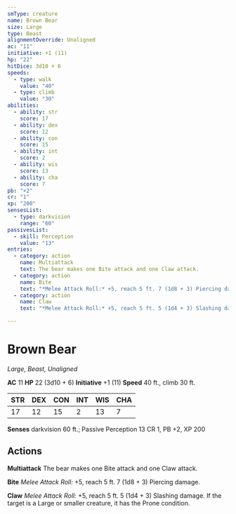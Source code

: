 ```yaml
---
smType: creature
name: Brown Bear
size: Large
type: Beast
alignmentOverride: Unaligned
ac: "11"
initiative: +1 (11)
hp: "22"
hitDice: 3d10 + 6
speeds:
  - type: walk
    value: "40"
  - type: climb
    value: "30"
abilities:
  - ability: str
    score: 17
  - ability: dex
    score: 12
  - ability: con
    score: 15
  - ability: int
    score: 2
  - ability: wis
    score: 13
  - ability: cha
    score: 7
pb: "+2"
cr: "1"
xp: "200"
sensesList:
  - type: darkvision
    range: "60"
passivesList:
  - skill: Perception
    value: "13"
entries:
  - category: action
    name: Multiattack
    text: The bear makes one Bite attack and one Claw attack.
  - category: action
    name: Bite
    text: "*Melee Attack Roll:* +5, reach 5 ft. 7 (1d8 + 3) Piercing damage."
  - category: action
    name: Claw
    text: "*Melee Attack Roll:* +5, reach 5 ft. 5 (1d4 + 3) Slashing damage. If the target is a Large or smaller creature, it has the Prone condition."

---
```


# Brown Bear
*Large, Beast, Unaligned*

**AC** 11
**HP** 22 (3d10 + 6)
**Initiative** +1 (11)
**Speed** 40 ft., climb 30 ft.

| STR | DEX | CON | INT | WIS | CHA |
| --- | --- | --- | --- | --- | --- |
| 17 | 12 | 15 | 2 | 13 | 7 |

**Senses** darkvision 60 ft.; Passive Perception 13
CR 1, PB +2, XP 200

## Actions

**Multiattack**
The bear makes one Bite attack and one Claw attack.

**Bite**
*Melee Attack Roll:* +5, reach 5 ft. 7 (1d8 + 3) Piercing damage.

**Claw**
*Melee Attack Roll:* +5, reach 5 ft. 5 (1d4 + 3) Slashing damage. If the target is a Large or smaller creature, it has the Prone condition.
